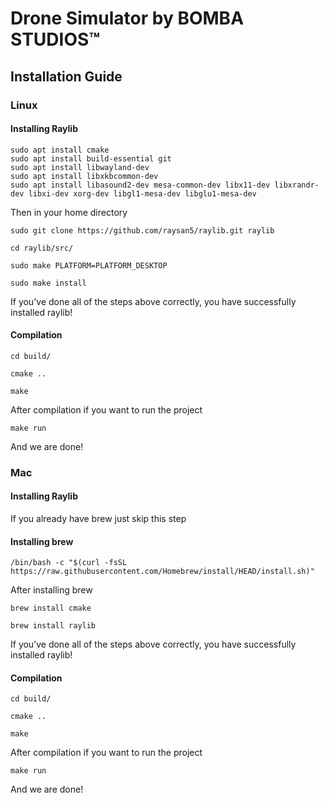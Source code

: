 
# Drone Simulator by BOMBA STUDIOS™

  

## Installation Guide

### Linux

#### Installing Raylib

```
sudo apt install cmake
sudo apt install build-essential git
sudo apt install libwayland-dev
sudo apt install libxkbcommon-dev
sudo apt install libasound2-dev mesa-common-dev libx11-dev libxrandr-dev libxi-dev xorg-dev libgl1-mesa-dev libglu1-mesa-dev
```

Then in your home directory

```
sudo git clone https://github.com/raysan5/raylib.git raylib

cd raylib/src/

sudo make PLATFORM=PLATFORM_DESKTOP

sudo make install
```

If you've done all of the steps above correctly, you have successfully installed raylib!

#### Compilation

```
cd build/

cmake ..

make
```

After compilation if you want to run the project

```
make run
```

And we are done!

### Mac

#### Installing Raylib

If you already have brew just skip this step

#### Installing brew

```
/bin/bash -c "$(curl -fsSL https://raw.githubusercontent.com/Homebrew/install/HEAD/install.sh)"
```

After installing brew

```
brew install cmake 

brew install raylib
```

If you’ve done all of the steps above correctly, you have successfully installed raylib!

#### Compilation

```
cd build/

cmake ..

make
```

After compilation if you want to run the project

```
make run
```

And we are done!